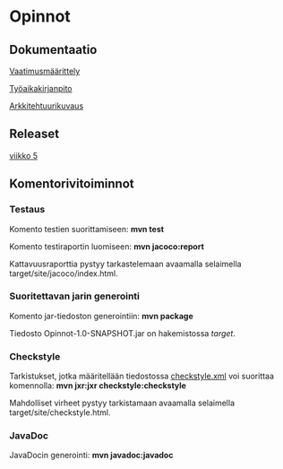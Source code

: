 # Opinnot

## Dokumentaatio
[Vaatimusmäärittely](https://github.com/ellikarvonen/otm-harjoitustyo/blob/master/harjoitustyo/dokumentaatio/vaatimusmaarittely.md)

[Työaikakirjanpito](https://github.com/ellikarvonen/otm-harjoitustyo/blob/master/harjoitustyo/dokumentaatio/tyoaikakirjanpito.md)

[Arkkitehtuurikuvaus](https://github.com/ellikarvonen/otm-harjoitustyo/blob/master/harjoitustyo/dokumentaatio/arkkitehtuuri.md)

## Releaset
[viikko 5](https://github.com/ellikarvonen/otm-harjoitustyo/releases)

## Komentorivitoiminnot

### Testaus

Komento testien suorittamiseen: **mvn test**

Komento testiraportin luomiseen: **mvn jacoco:report**

Kattavuusraporttia pystyy tarkastelemaan avaamalla selaimella target/site/jacoco/index.html.

### Suoritettavan jarin generointi

Komento jar-tiedoston generointiin: **mvn package**

Tiedosto Opinnot-1.0-SNAPSHOT.jar on hakemistossa *target*.


### Checkstyle

Tarkistukset, jotka määritellään tiedostossa [checkstyle.xml](https://github.com/ellikarvonen/otm-harjoitustyo/blob/master/harjoitustyo/Opinnot/checkstyle.xml) voi suorittaa komennolla: **mvn jxr:jxr checkstyle:checkstyle**

Mahdolliset virheet pystyy tarkistamaan avaamalla selaimella target/site/checkstyle.html.

### JavaDoc

JavaDocin generointi: **mvn javadoc:javadoc**
